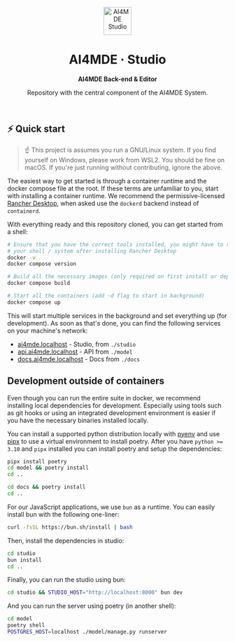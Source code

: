 <p align="center">
    <img
        src="https://avatars.githubusercontent.com/u/155311177"
        alt="AI4MDE Studio"
        width="64"
    />
</p>

<h1 align="center">
  AI4MDE &middot; <b>Studio</b>
</h1>

<div align="center">
  <strong>AI4MDE Back-end & Editor</strong>
</div>

<p align="center">
  Repository with the central component of the AI4MDE System.
</p>

<br/>

## ⚡️ Quick start

> ☝️ This project is assumes you run a GNU/Linux system.
> If you find yourself on Windows, please work from WSL2.
> You should be fine on macOS. If you're just running without
> contributing, ignore the above.

The easiest way to get started is through a container runtime and the docker compose
file at the root. If these terms are unfamiliar to you, start with installing a container
runtime. We recommend the permissive-licensed [Rancher Desktop](https://rancherdesktop.io/),
when asked use the `dockerd` backend instead of `containerd`.

With everything ready and this repository cloned, you can get started from a shell:

```bash
# Ensure that you have the correct tools installed, you might have to restart
# your shell / system after installing Rancher Desktop
docker -v
docker compose version

# Build all the necessary images (only required on first install or dependency change)
docker compose build

# Start all the containers (add -d flag to start in background)
docker compose up
```

This will start multiple services in the background and set everything up (for development).
As soon as that's done, you can find the following services on your machine's network:

- [ai4mde.localhost](http://ai4mde.localhost) - Studio, from `./studio`
- [api.ai4mde.localhost](http://api.ai4mde.localhost) - API from `./model`
- [docs.ai4mde.localhost](http://docs.ai4mde.localhost) - Docs from `./docs`

## Development outside of containers

Even though you can run the entire suite in docker, we recommend installing local
dependencies for development. Especially using tools such as git hooks or using an
integrated development environment is easier if you have the necessary binaries
installed locally.

You can install a supported python distribution locally with [pyenv](https://github.com/pyenv/pyenv?tab=readme-ov-file#installation)
and use [pipx](https://github.com/pypa/pipx?tab=readme-ov-file#install-pipx) to use
a virtual environment to install poetry. After you have `python >= 3.10` and `pipx`
installed you can install poetry and setup the dependencies:

```bash
pipx install poetry
cd model && poetry install
cd ..

cd docs && poetry install
cd ..
```

For our JavaScript applications, we use `bun` as a runtime. You can easily install
bun with the following one-liner:

```bash
curl -fsSL https://bun.sh/install | bash
```

Then, install the dependencies in studio:

```bash
cd studio
bun install
cd ..
```

Finally, you can run the studio using bun:

```bash
cd studio && STUDIO_HOST="http://localhost:8000" bun dev
```

And you can run the server using poetry (in another shell):

```bash
cd model
poetry shell
POSTGRES_HOST=localhost ./model/manage.py runserver
```
